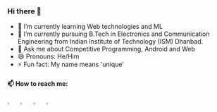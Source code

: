 ### Hi there 👋

- 🔭 I’m currently learning Web technologies and ML
- 🌱 I’m currently pursuing B.Tech in Electronics and Communication Engineering from Indian Institute of Technology (ISM) Dhanbad.
- 💬 Ask me about Competitive Programming, Android and Web
- 😄 Pronouns: He/Him
- ⚡ Fun fact: My name means 'unique'

#### 📫 How to reach me:
[<img src="https://img.icons8.com/color/48/000000/linkedin.png" width="3.5%"/>](https://www.linkedin.com/in/apoorva222g/)  &nbsp; [<img src="https://img.icons8.com/fluent/48/000000/facebook-new.png" width="3.5%"/>](https://www.facebook.com/apoorva222g/)  &nbsp; [<img src="https://img.icons8.com/fluent/48/000000/instagram-new.png" width="3.5%"/>](https://www.instagram.com/apoorva222g/)  &nbsp; <a href="apoorva222g@gmail.com"> <img src="https://img.icons8.com/fluent/48/000000/gmail.png" width="3.5%"/>
